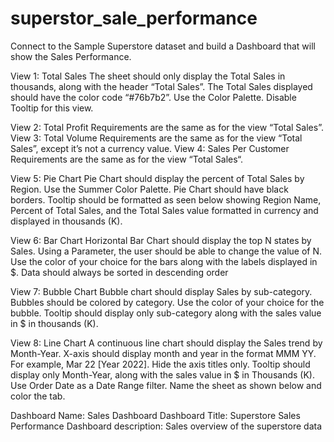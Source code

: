 # superstor_sale_performance

Connect to the Sample Superstore dataset and build a Dashboard that will show the Sales Performance.

View 1: Total Sales
The sheet should only display the Total Sales in thousands, along with the header “Total Sales”.
The Total Sales displayed should have the color code “#76b7b2”. Use the Color Palette.
Disable Tooltip for this view.

View 2: Total Profit
Requirements are the same as for the view “Total Sales”.
View 3: Total Volume
Requirements are the same as for the view “Total Sales”, except it’s not a currency value.
View 4: Sales Per Customer
Requirements are the same as for the view “Total Sales“.

View 5: Pie Chart
Pie Chart should display the percent of Total Sales by Region.
Use the Summer Color Palette. Pie Chart should have black borders.
Tooltip should be formatted as seen below showing Region Name, Percent of Total Sales, and the Total Sales value formatted in currency and displayed in thousands (K).

View 6: Bar Chart
Horizontal Bar Chart should display the top N states by Sales.
Using a Parameter, the user should be able to change the value of N.
Use the color of your choice for the bars along with the labels displayed in $.
Data should always be sorted in descending order

View 7: Bubble Chart
Bubble chart should display Sales by sub-category.
Bubbles should be colored by category.
Use the color of your choice for the bubble.
Tooltip should display only sub-category along with the sales value in $ in thousands (K).

View 8: Line Chart
A continuous line chart should display the Sales trend by Month-Year.
X-axis should display month and year in the format MMM YY. For example, Mar 22 [Year 2022].
Hide the axis titles only.
Tooltip should display only Month-Year, along with the sales value in $ in Thousands (K).
Use Order Date as a Date Range filter.
Name the sheet as shown below and color the tab.

Dashboard Name: Sales Dashboard
Dashboard Title: Superstore Sales Performance
Dashboard description: Sales overview of the superstore data
